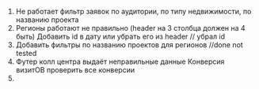 1) Не работает фильтр заявок по аудитории, по типу недвижимости, по названию проекта
2) Регионы работают не правильно (header на 3 столбца должен на 4 быть) Добавить id  в дату или убрать его из header // убрал id
3) Добавить фильтры по названию проектов для регионов //done not tested
4) Футер колл центра выдаёт неправильные данные Конверсия визитОВ проверить все конверсии
5) 